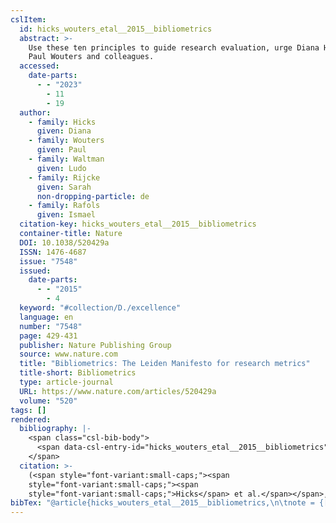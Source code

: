 ```yaml
---
cslItem:
  id: hicks_wouters_etal__2015__bibliometrics
  abstract: >-
    Use these ten principles to guide research evaluation, urge Diana Hicks,
    Paul Wouters and colleagues.
  accessed:
    date-parts:
      - - "2023"
        - 11
        - 19
  author:
    - family: Hicks
      given: Diana
    - family: Wouters
      given: Paul
    - family: Waltman
      given: Ludo
    - family: Rijcke
      given: Sarah
      non-dropping-particle: de
    - family: Rafols
      given: Ismael
  citation-key: hicks_wouters_etal__2015__bibliometrics
  container-title: Nature
  DOI: 10.1038/520429a
  ISSN: 1476-4687
  issue: "7548"
  issued:
    date-parts:
      - - "2015"
        - 4
  keyword: "#collection/D./excellence"
  language: en
  number: "7548"
  page: 429-431
  publisher: Nature Publishing Group
  source: www.nature.com
  title: "Bibliometrics: The Leiden Manifesto for research metrics"
  title-short: Bibliometrics
  type: article-journal
  URL: https://www.nature.com/articles/520429a
  volume: "520"
tags: []
rendered:
  bibliography: |-
    <span class="csl-bib-body">
      <span data-csl-entry-id="hicks_wouters_etal__2015__bibliometrics" class="csl-entry"><span class='author-bib'>Hicks, Wouters, P., Waltman, L., et al.</span>. <span class='date-bib'>(2015)</span>. <span class='title'><b>Bibliometrics: The Leiden Manifesto for research metrics</b></span>. <i>Nature</i>, <i>520</i>(7548), Art. 7548. <span class='URL'><a href='https://doi.org/10.1038/520429a'>LINK</a></span></span>
    </span>
  citation: >-
    (<span style="font-variant:small-caps;"><span
    style="font-variant:small-caps;"><span
    style="font-variant:small-caps;">Hicks</span> et al.</span></span>, 2015)
bibTex: "@article{hicks_wouters_etal__2015__bibliometrics,\n\tnote = {[Online; accessed 2023-11-19]},\n\tauthor = {Hicks, Diana and Wouters, Paul and Waltman, Ludo and de Rijcke, Sarah and Rafols, Ismael},\n\tjournal = {Nature},\n\tnumber = {7548},\n\tyear = {2015},\n\tmonth = {4},\n\tpages = {429--431},\n\tpublisher = {Nature Publishing Group},\n\ttitle = {Bibliometrics: The {Leiden} {Manifesto} for research metrics},\n\tvolume = {520},\n}\n\n"
---
```

